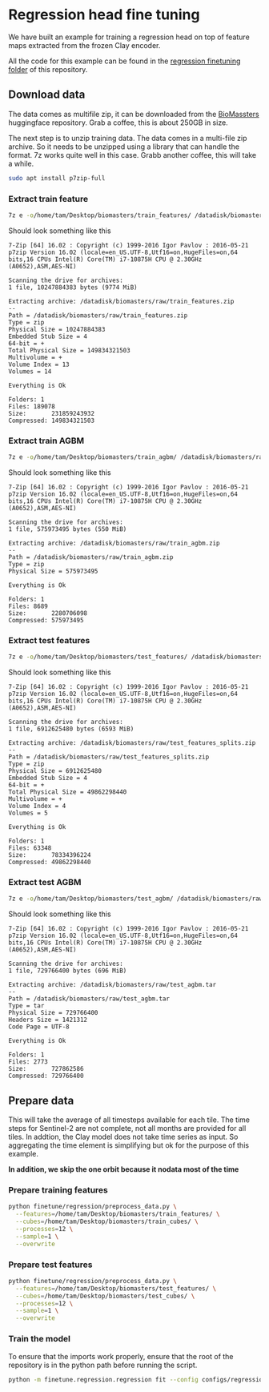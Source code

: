 # Regression head fine tuning

We have built an example for training a regression head on top of
feature maps extracted from the frozen Clay encoder.

All the code for this example can be found in the
[regression finetuning folder](https://github.com/Clay-foundation/model/blob/main/finetune/regression)
of this repository.

## Download data

The data comes as multifile zip, it can be downloaded from the
[BioMassters](https://huggingface.co/datasets/nascetti-a/BioMassters/)
huggingface repository. Grab a coffee, this is about 250GB in size.

The next step is to unzip training data. The data comes in a multi-file
zip archive. So it needs to be unzipped using a library that can handle
the format. 7z works quite well in this case. Grabb another coffee, this
will take a while.

```bash
sudo apt install p7zip-full
```

### Extract train feature


```bash
7z e -o/home/tam/Desktop/biomasters/train_features/ /datadisk/biomasters/raw/train_features.zip
```

Should look something like this

```
7-Zip [64] 16.02 : Copyright (c) 1999-2016 Igor Pavlov : 2016-05-21
p7zip Version 16.02 (locale=en_US.UTF-8,Utf16=on,HugeFiles=on,64 bits,16 CPUs Intel(R) Core(TM) i7-10875H CPU @ 2.30GHz (A0652),ASM,AES-NI)

Scanning the drive for archives:
1 file, 10247884383 bytes (9774 MiB)

Extracting archive: /datadisk/biomasters/raw/train_features.zip
--
Path = /datadisk/biomasters/raw/train_features.zip
Type = zip
Physical Size = 10247884383
Embedded Stub Size = 4
64-bit = +
Total Physical Size = 149834321503
Multivolume = +
Volume Index = 13
Volumes = 14

Everything is Ok

Folders: 1
Files: 189078
Size:       231859243932
Compressed: 149834321503
```

### Extract train AGBM

```bash
7z e -o/home/tam/Desktop/biomasters/train_agbm/ /datadisk/biomasters/raw/train_agbm.zip
```

Should look something like this

```
7-Zip [64] 16.02 : Copyright (c) 1999-2016 Igor Pavlov : 2016-05-21
p7zip Version 16.02 (locale=en_US.UTF-8,Utf16=on,HugeFiles=on,64 bits,16 CPUs Intel(R) Core(TM) i7-10875H CPU @ 2.30GHz (A0652),ASM,AES-NI)

Scanning the drive for archives:
1 file, 575973495 bytes (550 MiB)

Extracting archive: /datadisk/biomasters/raw/train_agbm.zip
--
Path = /datadisk/biomasters/raw/train_agbm.zip
Type = zip
Physical Size = 575973495

Everything is Ok

Folders: 1
Files: 8689
Size:       2280706098
Compressed: 575973495
```

### Extract test features

```bash
7z e -o/home/tam/Desktop/biomasters/test_features/ /datadisk/biomasters/raw/test_features_splits.zip
```

Should look something like this

```
7-Zip [64] 16.02 : Copyright (c) 1999-2016 Igor Pavlov : 2016-05-21
p7zip Version 16.02 (locale=en_US.UTF-8,Utf16=on,HugeFiles=on,64 bits,16 CPUs Intel(R) Core(TM) i7-10875H CPU @ 2.30GHz (A0652),ASM,AES-NI)

Scanning the drive for archives:
1 file, 6912625480 bytes (6593 MiB)

Extracting archive: /datadisk/biomasters/raw/test_features_splits.zip
--
Path = /datadisk/biomasters/raw/test_features_splits.zip
Type = zip
Physical Size = 6912625480
Embedded Stub Size = 4
64-bit = +
Total Physical Size = 49862298440
Multivolume = +
Volume Index = 4
Volumes = 5

Everything is Ok

Folders: 1
Files: 63348
Size:       78334396224
Compressed: 49862298440
```

### Extract test AGBM

```bash
7z e -o/home/tam/Desktop/biomasters/test_agbm/ /datadisk/biomasters/raw/test_agbm.tar
```

Should look something like this

```
7-Zip [64] 16.02 : Copyright (c) 1999-2016 Igor Pavlov : 2016-05-21
p7zip Version 16.02 (locale=en_US.UTF-8,Utf16=on,HugeFiles=on,64 bits,16 CPUs Intel(R) Core(TM) i7-10875H CPU @ 2.30GHz (A0652),ASM,AES-NI)

Scanning the drive for archives:
1 file, 729766400 bytes (696 MiB)

Extracting archive: /datadisk/biomasters/raw/test_agbm.tar
--
Path = /datadisk/biomasters/raw/test_agbm.tar
Type = tar
Physical Size = 729766400
Headers Size = 1421312
Code Page = UTF-8

Everything is Ok

Folders: 1
Files: 2773
Size:       727862586
Compressed: 729766400
```

## Prepare data

This will take the average of all timesteps available for each tile.
The time steps for Sentinel-2 are not complete, not all months are
provided for all tiles. In addtion, the Clay model does not take time
series as input. So aggregating the time element is simplifying but
ok for the purpose of this example.

**In addition, we skip the one orbit because it nodata most of the time**


### Prepare training features

```bash
python finetune/regression/preprocess_data.py \
  --features=/home/tam/Desktop/biomasters/train_features/ \
  --cubes=/home/tam/Desktop/biomasters/train_cubes/ \
  --processes=12 \
  --sample=1 \
  --overwrite
```

### Prepare test features

```bash
python finetune/regression/preprocess_data.py \
  --features=/home/tam/Desktop/biomasters/test_features/ \
  --cubes=/home/tam/Desktop/biomasters/test_cubes/ \
  --processes=12 \
  --sample=1 \
  --overwrite
```

### Train the model

To ensure that the imports work properly, ensure that the root of
the repository is in the python path before running the script.


```bash
python -m finetune.regression.regression fit --config configs/regression_biomasters.yaml
```
